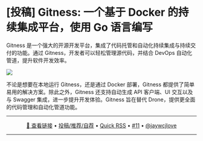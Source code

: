 [投稿] Gitness: 一个基于 Docker 的持续集成平台，使用 Go 语言编写 
===

Gitness 是一个强大的开源开发平台，集成了代码托管和自动化持续集成与持续交付的功能。通过 Gitness，开发者可以轻松管理源代码，并结合 DevOps 自动化管道，提升软件开发效率。

![](https://github.com/user-attachments/assets/7873b869-c6b6-4c30-8eb8-1f224449c622)

不论是想要在本地运行 Gitness，还是通过 Docker 部署，Gitness 都提供了简单易用的解决方案。除此之外，Gitness 还支持自动生成 API 客户端、UI 交互以及与 Swagger 集成，进一步提升开发体验。Gitness 旨在替代 Drone，提供更全面的代码管理和自动化管道功能。

---

<p align="center">
<a href="https://github.com/harness/gitness" target="_blank">🔗 查看链接</a> • 
<a href="https://github.com/jaywcjlove/quick-rss/issues/new/choose" target="_blank">投稿/推荐/自荐</a> • 
<a href="https://wangchujiang.com/quick-rss/feeds/index.html" target="_blank">Quick RSS</a> • 
<a href="https://github.com/jaywcjlove/quick-rss/issues/11" target="_blank">#11</a> • 
<a href="https://github.com/jaywcjlove" target="_blank">@jaywcjlove</a>
</p>

---
    